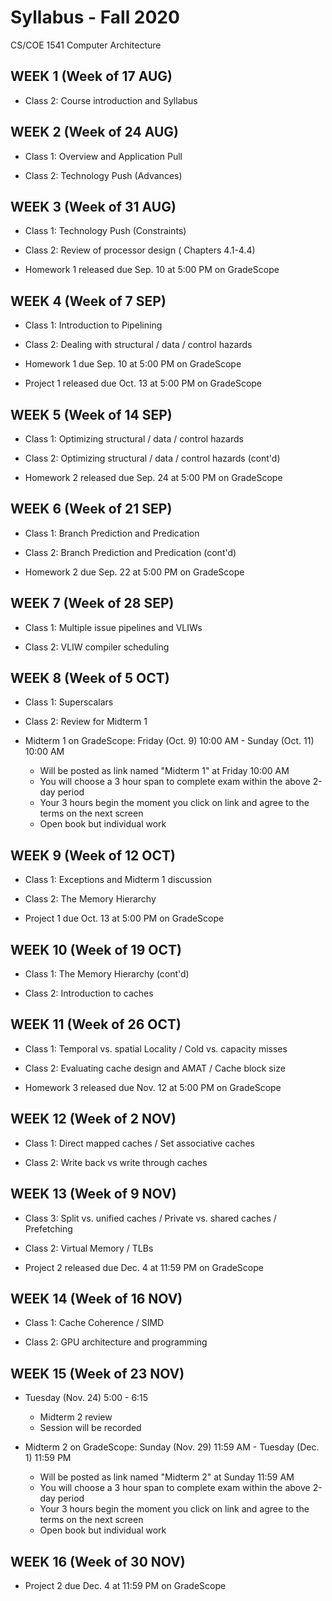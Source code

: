 # Syllabus - Fall 2020
CS/COE 1541 Computer Architecture

## WEEK 1 (Week of 17 AUG)

* Class 2: Course introduction and Syllabus
  
## WEEK 2 (Week of 24 AUG)

* Class 1: Overview and Application Pull

* Class 2: Technology Push (Advances)

## WEEK 3 (Week of 31 AUG)
  
* Class 1: Technology Push (Constraints)

* Class 2: Review of processor design ( Chapters 4.1-4.4)
  
* Homework 1 released due Sep. 10 at 5:00 PM on GradeScope

## WEEK 4 (Week of 7 SEP)

* Class 1: Introduction to Pipelining

* Class 2: Dealing with structural / data / control hazards

* Homework 1 due Sep. 10 at 5:00 PM on GradeScope

* Project 1 released due Oct. 13 at 5:00 PM on GradeScope

## WEEK 5 (Week of 14 SEP)

* Class 1: Optimizing structural / data / control hazards

* Class 2: Optimizing structural / data / control hazards (cont'd)

* Homework 2 released due Sep. 24 at 5:00 PM on GradeScope

## WEEK 6 (Week of 21 SEP)

* Class 1: Branch Prediction and Predication

* Class 2: Branch Prediction and Predication (cont'd)

* Homework 2 due Sep. 22 at 5:00 PM on GradeScope

## WEEK 7 (Week of 28 SEP)

* Class 1: Multiple issue pipelines and VLIWs

* Class 2: VLIW compiler scheduling

## WEEK 8 (Week of 5 OCT)

* Class 1: Superscalars

* Class 2: Review for Midterm 1

* Midterm 1 on GradeScope: Friday (Oct. 9) 10:00 AM - Sunday (Oct. 11) 10:00 AM
  * Will be posted as link named "Midterm 1" at Friday 10:00 AM
  * You will choose a 3 hour span to complete exam within the above 2-day period
  * Your 3 hours begin the moment you click on link and agree to the terms on the next screen
  * Open book but individual work
  
## WEEK 9 (Week of 12 OCT)

* Class 1: Exceptions and Midterm 1 discussion

* Class 2: The Memory Hierarchy

* Project 1 due Oct. 13 at 5:00 PM on GradeScope

## WEEK 10 (Week of 19 OCT)

* Class 1: The Memory Hierarchy (cont'd)

* Class 2: Introduction to caches

## WEEK 11 (Week of 26 OCT)

* Class 1: Temporal vs. spatial Locality / Cold vs. capacity misses

* Class 2: Evaluating cache design and AMAT / Cache block size

* Homework 3 released due Nov. 12 at 5:00 PM on GradeScope

## WEEK 12 (Week of 2 NOV)

* Class 1: Direct mapped caches / Set associative caches

* Class 2: Write back vs write through caches

## WEEK 13 (Week of 9 NOV)

* Class 3: Split vs. unified caches / Private vs. shared caches / Prefetching

* Class 2: Virtual Memory / TLBs

* Project 2 released due Dec. 4 at 11:59 PM on GradeScope

## WEEK 14 (Week of 16 NOV)

* Class 1: Cache Coherence / SIMD

* Class 2: GPU architecture and programming
  
## WEEK 15 (Week of 23 NOV)

* Tuesday (Nov. 24) 5:00 - 6:15
  * Midterm 2 review
  * Session will be recorded

* Midterm 2 on GradeScope: Sunday (Nov. 29) 11:59 AM - Tuesday (Dec. 1) 11:59 PM
  * Will be posted as link named "Midterm 2" at Sunday 11:59 AM
  * You will choose a 3 hour span to complete exam within the above 2-day period
  * Your 3 hours begin the moment you click on link and agree to the terms on the next screen
  * Open book but individual work
  
## WEEK 16 (Week of 30 NOV)

* Project 2 due Dec. 4 at 11:59 PM on GradeScope
